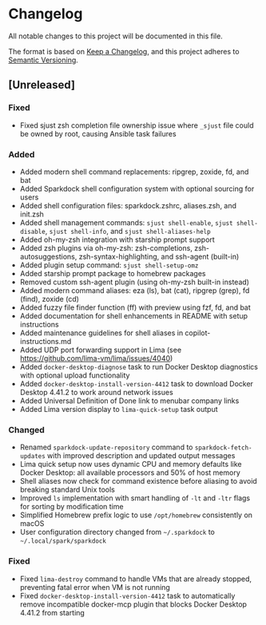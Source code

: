 # Changelog

All notable changes to this project will be documented in this file.

The format is based on [Keep a Changelog](https://keepachangelog.com/en/1.0.0/),
and this project adheres to [Semantic Versioning](https://semver.org/spec/v2.0.0.html).

## [Unreleased]

### Fixed
- Fixed sjust zsh completion file ownership issue where `_sjust` file could be owned by root, causing Ansible task failures

### Added
- Added modern shell command replacements: ripgrep, zoxide, fd, and bat
- Added Sparkdock shell configuration system with optional sourcing for users
- Added shell configuration files: sparkdock.zshrc, aliases.zsh, and init.zsh
- Added shell management commands: `sjust shell-enable`, `sjust shell-disable`, `sjust shell-info`, and `sjust shell-aliases-help`
- Added oh-my-zsh integration with starship prompt support
- Added zsh plugins via oh-my-zsh: zsh-completions, zsh-autosuggestions, zsh-syntax-highlighting, and ssh-agent (built-in)
- Added plugin setup command: `sjust shell-setup-omz`
- Added starship prompt package to homebrew packages
- Removed custom ssh-agent plugin (using oh-my-zsh built-in instead)
- Added modern command aliases: eza (ls), bat (cat), ripgrep (grep), fd (find), zoxide (cd)
- Added fuzzy file finder function (ff) with preview using fzf, fd, and bat
- Added documentation for shell enhancements in README with setup instructions
- Added maintenance guidelines for shell aliases in copilot-instructions.md
- Added UDP port forwarding support in Lima (see https://github.com/lima-vm/lima/issues/4040)
- Added `docker-desktop-diagnose` task to run Docker Desktop diagnostics with optional upload functionality
- Added `docker-desktop-install-version-4412` task to download Docker Desktop 4.41.2 to work around network issues
- Added Universal Definition of Done link to menubar company links
- Added Lima version display to `lima-quick-setup` task output

### Changed
- Renamed `sparkdock-update-repository` command to `sparkdock-fetch-updates` with improved description and updated output messages
- Lima quick setup now uses dynamic CPU and memory defaults like Docker Desktop: all available processors and 50% of host memory
- Shell aliases now check for command existence before aliasing to avoid breaking standard Unix tools
- Improved `ls` implementation with smart handling of `-lt` and `-ltr` flags for sorting by modification time
- Simplified Homebrew prefix logic to use `/opt/homebrew` consistently on macOS
- User configuration directory changed from `~/.sparkdock` to `~/.local/spark/sparkdock`

### Fixed
- Fixed `lima-destroy` command to handle VMs that are already stopped, preventing fatal error when VM is not running
- Fixed `docker-desktop-install-version-4412` task to automatically remove incompatible docker-mcp plugin that blocks Docker Desktop 4.41.2 from starting
